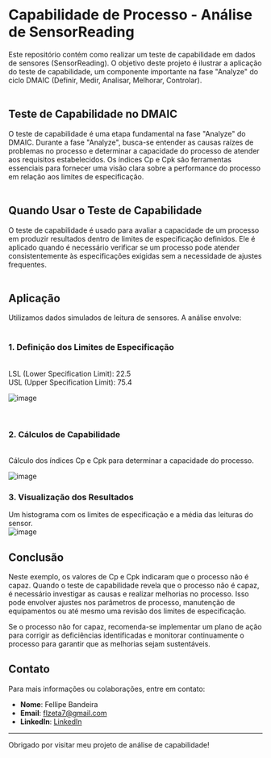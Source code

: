 # Capabilidade de Processo - Análise de SensorReading
Este repositório contém como realizar um teste de capabilidade em dados de sensores (SensorReading). O objetivo deste projeto é ilustrar a aplicação do teste de capabilidade, um componente importante na fase "Analyze" do ciclo DMAIC (Definir, Medir, Analisar, Melhorar, Controlar).</br>
</br>
## Teste de Capabilidade no DMAIC </br>
O teste de capabilidade é uma etapa fundamental na fase "Analyze" do DMAIC. Durante a fase "Analyze", busca-se entender as causas raízes de problemas no processo e determinar a capacidade do processo de atender aos requisitos estabelecidos. Os índices Cp e Cpk são ferramentas essenciais para fornecer uma visão clara sobre a performance do processo em relação aos limites de especificação.</br>
</br>
## Quando Usar o Teste de Capabilidade
O teste de capabilidade é usado para avaliar a capacidade de um processo em produzir resultados dentro de limites de especificação definidos. Ele é aplicado quando é necessário verificar se um processo pode atender consistentemente às especificações exigidas sem a necessidade de ajustes frequentes.</br>
</br>
## Aplicação
Utilizamos dados simulados de leitura de sensores. A análise envolve:</br>
</br>
### 1. Definição dos Limites de Especificação</br>
</br>
LSL (Lower Specification Limit): 22.5</br>
USL (Upper Specification Limit): 75.4</br>

![image](https://github.com/user-attachments/assets/e77031a0-ad52-43e2-bd23-f491fb15e30f)

</br>

### 2. Cálculos de Capabilidade
</br>
Cálculo dos índices Cp e Cpk para determinar a capacidade do processo.</br>

![image](https://github.com/user-attachments/assets/6990c628-c5f2-46c3-8b30-7d98fdbd1109)


### 3. Visualização dos Resultados

Um histograma com os limites de especificação e a média das leituras do sensor.</br>
![image](https://github.com/user-attachments/assets/c72098eb-8531-4c47-b77a-a6160d335b77)



## Conclusão
Neste exemplo, os valores de Cp e Cpk indicaram que o processo não é capaz. Quando o teste de capabilidade revela que o processo não é capaz, é necessário investigar as causas e realizar melhorias no processo. Isso pode envolver ajustes nos parâmetros de processo, manutenção de equipamentos ou até mesmo uma revisão dos limites de especificação.

Se o processo não for capaz, recomenda-se implementar um plano de ação para corrigir as deficiências identificadas e monitorar continuamente o processo para garantir que as melhorias sejam sustentáveis.

## Contato
Para mais informações ou colaborações, entre em contato:
- **Nome**: Fellipe Bandeira
- **Email**: flzeta7@gmail.com
- **LinkedIn**: [LinkedIn](https://www.linkedin.com/in/fellipe-bandeira)

---

Obrigado por visitar meu projeto de análise de capabilidade!
